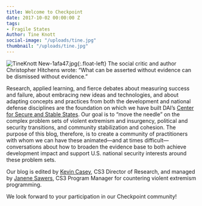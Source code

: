 ```yaml
---
title: Welcome to Checkpoint
date: 2017-10-02 00:00:00 Z
tags:
- Fragile States
Author: Tine Knott
social-image: "/uploads/tine.jpg"
thumbnail: "/uploads/tine.jpg"
---
```


![TineKnott New-1afa47.jpg](/uploads/TineKnott%20New-1afa47.jpg){:.float-left} The social critic and author Christopher Hitchens wrote: “What can be asserted without evidence can be dismissed without evidence.” 

Research, applied learning, and fierce debates about measuring success and failure, about embracing new ideas and technologies, and about adapting concepts and practices from both the development and national defense disciplines are the foundation on which we have built DAI’s [Center for Secure and Stable States](https://www.dai.com/our-work/solutions/fragile-states). Our goal is to “move the needle” on the complex problem sets of violent extremism and insurgency, political and security transitions, and community stabilization and cohesion. The purpose of this blog, therefore, is to create a community of practitioners with whom we can have these animated—and at times difficult—conversations about how to broaden the evidence base to both achieve development impact and support U.S. national security interests around these problem sets.

<!--more-->

Our blog is edited by [Kevin Casey](dai-global-checkpoint.com/authors/kevin-casey/), CS3 Director of Research, and managed by [Janene Sawers](dai-global-checkpoint.com/authors/janene-sawers/), CS3 Program Manager for countering violent extremism programming.

We look forward to your participation in our Checkpoint community!